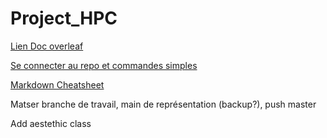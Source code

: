 # Project_HPC

[Lien Doc overleaf](https://www.overleaf.com/project/60573c7aa988b4bef7d6e003) 

[Se connecter au repo et commandes simples](https://education.github.com/git-cheat-sheet-education.pdf)

[Markdown Cheatsheet](https://guides.github.com/pdfs/markdown-cheatsheet-online.pdf)


 Matser branche de travail, main de représentation (backup?), push master

Add aestethic class
